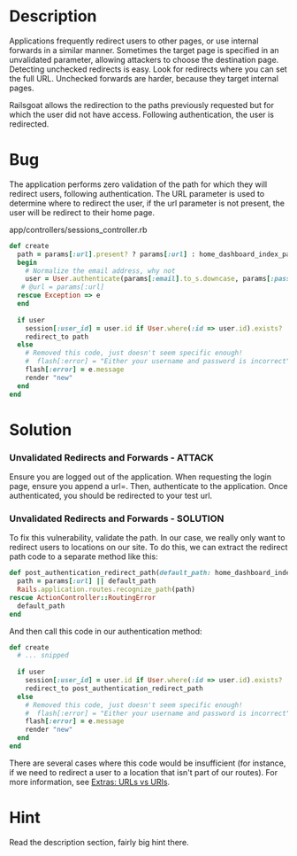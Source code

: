 # Description

Applications frequently redirect users to other pages, or use internal forwards in a similar manner. Sometimes the target page is specified in an unvalidated parameter, allowing attackers to choose the destination page. Detecting unchecked redirects is easy. Look for redirects where you can set the full URL. Unchecked forwards are harder, because they target internal pages.

Railsgoat allows the redirection to the paths previously requested but for which the user did not have access. Following authentication, the user is redirected.

# Bug

The application performs zero validation of the path for which they will redirect users, following authentication. The URL parameter is used to determine where to redirect the user, if the url parameter is not present, the user will be redirect to their home page.

app/controllers/sessions_controller.rb

```ruby
def create
  path = params[:url].present? ? params[:url] : home_dashboard_index_path
  begin
    # Normalize the email address, why not
    user = User.authenticate(params[:email].to_s.downcase, params[:password])
   # @url = params[:url]
  rescue Exception => e
  end
  
  if user
    session[:user_id] = user.id if User.where(:id => user.id).exists?
    redirect_to path
  else
    # Removed this code, just doesn't seem specific enough!
    #  flash[:error] = "Either your username and password is incorrect"
    flash[:error] = e.message
    render "new"
  end
end
```

# Solution

### Unvalidated Redirects and Forwards - ATTACK

Ensure you are logged out of the application. When requesting the login page, ensure you append a url=. Then, authenticate to the application. Once authenticated, you should be redirected to your test url.

### Unvalidated Redirects and Forwards - SOLUTION

To fix this vulnerability, validate the path. In our case, we really only want to redirect users to locations on our site. To do this, we can extract the redirect path code to a separate method like this:

```ruby
def post_authentication_redirect_path(default_path: home_dashboard_index_path)
  path = params[:url] || default_path
  Rails.application.routes.recognize_path(path)
rescue ActionController::RoutingError
  default_path
end
```

And then call this code in our authentication method:
 
```ruby
def create
  # ... snipped
  
  if user
    session[:user_id] = user.id if User.where(:id => user.id).exists?
    redirect_to post_authentication_redirect_path
  else
    # Removed this code, just doesn't seem specific enough!
    #  flash[:error] = "Either your username and password is incorrect"
    flash[:error] = e.message
    render "new"
  end
end
```
 
There are several cases where this code would be insufficient (for instance, if we need to redirect a user to a location that isn't part of our routes). For more information, see [Extras: URLs vs URIs](./Extras:-URLs-vs-URIs.md).

# Hint

Read the description section, fairly big hint there.